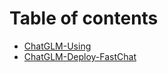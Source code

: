 # Table of contents

* [ChatGLM-Using](README.md)
* [ChatGLM-Deploy-FastChat](chatglm-deploy-fastchat.md)
